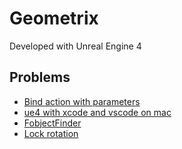 # Geometrix

Developed with Unreal Engine 4


## Problems
- [Bind action with parameters](https://answers.unrealengine.com/questions/144613/bindaction-delegate-with-parameters.html)
- [ue4 with xcode and vscode on mac](https://github.com/botman99/ue4-xcode-vscode-mac#Using-Visual-Studio-Code-to-Build-Your-Code)
- [FobjectFinder](https://answers.unrealengine.com/questions/342293/why-cant-fobjectfinder-be-used-outside-constructor.html)
- [Lock rotation](https://forums.unrealengine.com/development-discussion/c-gameplay-programming/50823-how-to-set-lock-rotation-in-code)
